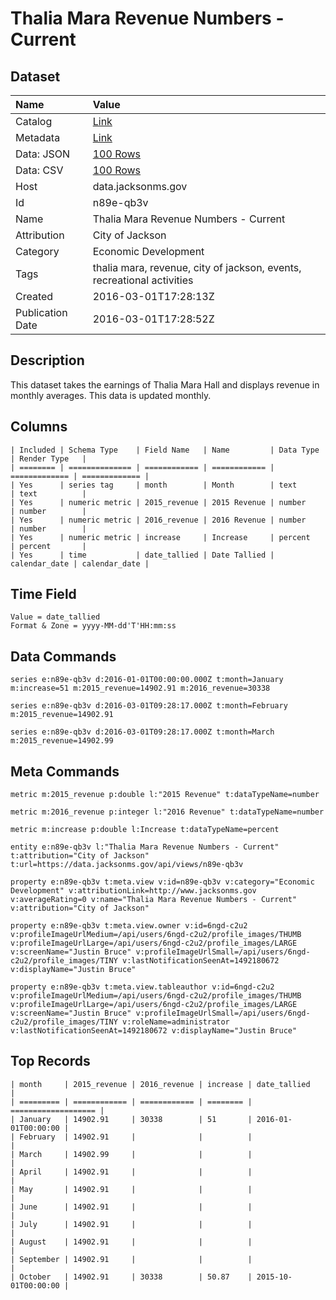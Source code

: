 # Thalia Mara Revenue Numbers - Current

## Dataset

| Name | Value |
| :--- | :---- |
| Catalog | [Link](https://catalog.data.gov/dataset/thalia-mara-revenue-numbers-current) |
| Metadata | [Link](https://data.jacksonms.gov/api/views/n89e-qb3v) |
| Data: JSON | [100 Rows](https://data.jacksonms.gov/api/views/n89e-qb3v/rows.json?max_rows=100) |
| Data: CSV | [100 Rows](https://data.jacksonms.gov/api/views/n89e-qb3v/rows.csv?max_rows=100) |
| Host | data.jacksonms.gov |
| Id | n89e-qb3v |
| Name | Thalia Mara Revenue Numbers - Current |
| Attribution | City of Jackson |
| Category | Economic Development |
| Tags | thalia mara, revenue, city of jackson, events, recreational activities |
| Created | 2016-03-01T17:28:13Z |
| Publication Date | 2016-03-01T17:28:52Z |

## Description

This dataset takes the earnings of Thalia Mara Hall and displays revenue in monthly averages. This data is updated monthly.

## Columns

```ls
| Included | Schema Type    | Field Name   | Name         | Data Type     | Render Type   |
| ======== | ============== | ============ | ============ | ============= | ============= |
| Yes      | series tag     | month        | Month        | text          | text          |
| Yes      | numeric metric | 2015_revenue | 2015 Revenue | number        | number        |
| Yes      | numeric metric | 2016_revenue | 2016 Revenue | number        | number        |
| Yes      | numeric metric | increase     | Increase     | percent       | percent       |
| Yes      | time           | date_tallied | Date Tallied | calendar_date | calendar_date |
```

## Time Field

```ls
Value = date_tallied
Format & Zone = yyyy-MM-dd'T'HH:mm:ss
```

## Data Commands

```ls
series e:n89e-qb3v d:2016-01-01T00:00:00.000Z t:month=January m:increase=51 m:2015_revenue=14902.91 m:2016_revenue=30338

series e:n89e-qb3v d:2016-03-01T09:28:17.000Z t:month=February m:2015_revenue=14902.91

series e:n89e-qb3v d:2016-03-01T09:28:17.000Z t:month=March m:2015_revenue=14902.99
```

## Meta Commands

```ls
metric m:2015_revenue p:double l:"2015 Revenue" t:dataTypeName=number

metric m:2016_revenue p:integer l:"2016 Revenue" t:dataTypeName=number

metric m:increase p:double l:Increase t:dataTypeName=percent

entity e:n89e-qb3v l:"Thalia Mara Revenue Numbers - Current" t:attribution="City of Jackson" t:url=https://data.jacksonms.gov/api/views/n89e-qb3v

property e:n89e-qb3v t:meta.view v:id=n89e-qb3v v:category="Economic Development" v:attributionLink=http://www.jacksonms.gov v:averageRating=0 v:name="Thalia Mara Revenue Numbers - Current" v:attribution="City of Jackson"

property e:n89e-qb3v t:meta.view.owner v:id=6ngd-c2u2 v:profileImageUrlMedium=/api/users/6ngd-c2u2/profile_images/THUMB v:profileImageUrlLarge=/api/users/6ngd-c2u2/profile_images/LARGE v:screenName="Justin Bruce" v:profileImageUrlSmall=/api/users/6ngd-c2u2/profile_images/TINY v:lastNotificationSeenAt=1492180672 v:displayName="Justin Bruce"

property e:n89e-qb3v t:meta.view.tableauthor v:id=6ngd-c2u2 v:profileImageUrlMedium=/api/users/6ngd-c2u2/profile_images/THUMB v:profileImageUrlLarge=/api/users/6ngd-c2u2/profile_images/LARGE v:screenName="Justin Bruce" v:profileImageUrlSmall=/api/users/6ngd-c2u2/profile_images/TINY v:roleName=administrator v:lastNotificationSeenAt=1492180672 v:displayName="Justin Bruce"
```

## Top Records

```ls
| month     | 2015_revenue | 2016_revenue | increase | date_tallied        | 
| ========= | ============ | ============ | ======== | =================== | 
| January   | 14902.91     | 30338        | 51       | 2016-01-01T00:00:00 | 
| February  | 14902.91     |              |          |                     | 
| March     | 14902.99     |              |          |                     | 
| April     | 14902.91     |              |          |                     | 
| May       | 14902.91     |              |          |                     | 
| June      | 14902.91     |              |          |                     | 
| July      | 14902.91     |              |          |                     | 
| August    | 14902.91     |              |          |                     | 
| September | 14902.91     |              |          |                     | 
| October   | 14902.91     | 30338        | 50.87    | 2015-10-01T00:00:00 | 
```
